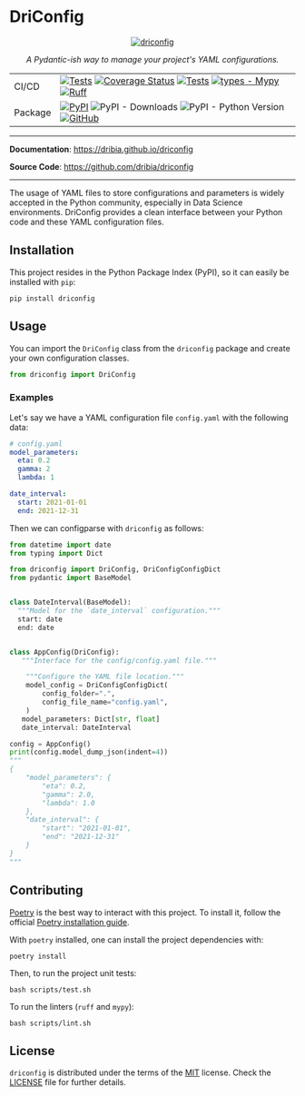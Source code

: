 DriConfig
==========================

<p align="center">
    <a href="https://dribia.github.io/driconfig">
        <picture style="display: block; margin-left: auto; margin-right: auto; width: 40%;">
            <source
                media="(prefers-color-scheme: dark)"
                srcset="https://dribia.github.io/driconfig/img/logo_dribia_blanc_cropped.png"
            >
            <source
                media="(prefers-color-scheme: light)"
                srcset="https://dribia.github.io/driconfig/img/logo_dribia_blau_cropped.png"
            >
            <img
                alt="driconfig"
                src="https://dribia.github.io/driconfig/img/logo_dribia_blau_cropped.png"
            >
        </picture>
    </a>
</p>

<p align="center">
    <em>A Pydantic-ish way to manage your project's YAML configurations.</em>
</p>

|         |                                                                                                                                                                                                                                                                                                                                                                                                                                                                                                                                                                                                                                                                                                                                         |
|---------|-----------------------------------------------------------------------------------------------------------------------------------------------------------------------------------------------------------------------------------------------------------------------------------------------------------------------------------------------------------------------------------------------------------------------------------------------------------------------------------------------------------------------------------------------------------------------------------------------------------------------------------------------------------------------------------------------------------------------------------------|
| CI/CD   | [![Tests](https://github.com/dribia/driconfig/workflows/Test/badge.svg?query=branch%3Amain)](https://github.com/dribia/driconfig/actions?query=workflow%3ATest) [![Coverage Status](https://img.shields.io/codecov/c/github/dribia/driconfig?color=%2334D058)](https://codecov.io/gh/dribia/driconfig) [![Tests](https://github.com/dribia/driconfig/workflows/Lint/badge.svg?query=branch%3Amain)](https://github.com/dribia/driconfig/actions?query=workflow%3ALint) [![types - Mypy](https://img.shields.io/badge/types-Mypy-blue.svg)](https://github.com/python/mypy) [![Ruff](https://img.shields.io/endpoint?url=https://raw.githubusercontent.com/astral-sh/ruff/main/assets/badge/v2.json)](https://github.com/astral-sh/ruff) |
| Package | [![PyPI](https://img.shields.io/pypi/v/driconfig)](https://pypi.org/project/driconfig) ![PyPI - Downloads](https://img.shields.io/pypi/dm/driconfig?color=blue&logo=pypi&logoColor=gold) ![PyPI - Python Version](https://img.shields.io/pypi/pyversions/driconfig?logo=python&logoColor=gold) [![GitHub](https://img.shields.io/github/license/dribia/driconfig?color=blue)](LICENSE)                                                                                                                                                                                                                                                                                                                                                  |
---

**Documentation**: <a href="https://dribia.github.io/driconfig" target="_blank">https://dribia.github.io/driconfig</a>

**Source Code**: <a href="https://github.com/dribia/driconfig" target="_blank">https://github.com/dribia/driconfig</a>

---

The usage of YAML files to store configurations and parameters is widely accepted in the Python
community, especially in Data Science environments. DriConfig provides a clean interface between your Python code and these YAML configuration files.

## Installation

This project resides in the Python Package Index (PyPI), so it can easily be installed with `pip`:

```console
pip install driconfig
```

## Usage

You can import the `DriConfig` class from the `driconfig` package and create your own configuration classes.

```python
from driconfig import DriConfig
```

### Examples

Let's say we have a YAML configuration file `config.yaml` with the following data:
```yaml
# config.yaml
model_parameters:
  eta: 0.2
  gamma: 2
  lambda: 1

date_interval:
  start: 2021-01-01
  end: 2021-12-31
```
Then we can configparse with `driconfig` as follows:
```python
from datetime import date
from typing import Dict

from driconfig import DriConfig, DriConfigConfigDict
from pydantic import BaseModel


class DateInterval(BaseModel):
  """Model for the `date_interval` configuration."""
  start: date
  end: date


class AppConfig(DriConfig):
   """Interface for the config/config.yaml file."""

    """Configure the YAML file location."""
    model_config = DriConfigConfigDict(
        config_folder=".",
        config_file_name="config.yaml",
    )
   model_parameters: Dict[str, float]
   date_interval: DateInterval

config = AppConfig()
print(config.model_dump_json(indent=4))
"""
{
    "model_parameters": {
        "eta": 0.2,
        "gamma": 2.0,
        "lambda": 1.0
    },
    "date_interval": {
        "start": "2021-01-01",
        "end": "2021-12-31"
    }
}
"""
```

## Contributing

[Poetry](https://python-poetry.org) is the best way to interact with this project. To install it,
follow the official [Poetry installation guide](https://python-poetry.org/docs/#installation).

With `poetry` installed, one can install the project dependencies with:

```shell
poetry install
```

Then, to run the project unit tests:

```shell
bash scripts/test.sh
```

To run the linters (`ruff` and `mypy`):

```shell
bash scripts/lint.sh
```

## License

`driconfig` is distributed under the terms of the
[MIT](https://opensource.org/license/mit) license.
Check the [LICENSE](./LICENSE) file for further details.
